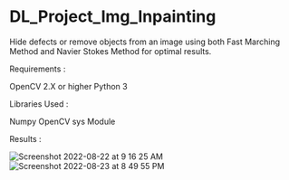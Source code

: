# DL_Project_Img_Inpainting

Hide defects or remove objects from an image using both Fast Marching Method and Navier Stokes Method for optimal results.

Requirements :

OpenCV 2.X or higher
Python 3

Libraries Used : 

Numpy
OpenCV
sys Module

Results :

![Screenshot 2022-08-22 at 9 16 25 AM](https://user-images.githubusercontent.com/72243114/189874683-40d9a1eb-6f16-468b-81a7-9dd985905368.png)
![Screenshot 2022-08-23 at 8 49 55 PM](https://user-images.githubusercontent.com/72243114/189874712-a442ed7c-23a0-473d-afcb-af9c9c5537fa.png)
